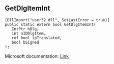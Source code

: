 ## GetDlgItemInt

```
[DllImport("user32.dll", SetLastError = true)]
public static extern bool GetDlgItemInt(
   IntPtr hDlg,
   int nIDDlgItem,
   ref bool lpTranslated,
   bool bSigned
);
```

Microsoft documentation: [Link](https://docs.microsoft.com/en-us/windows/win32/api/winuser/nf-winuser-getdlgitemint)
